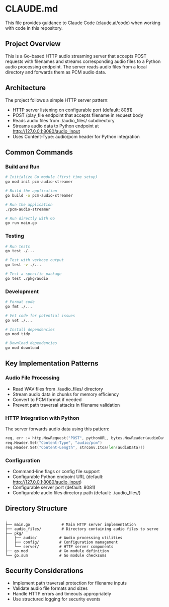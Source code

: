 # CLAUDE.md

This file provides guidance to Claude Code (claude.ai/code) when working with code in this repository.

## Project Overview

This is a Go-based HTTP audio streaming server that accepts POST requests with filenames and streams corresponding audio files to a Python audio processing endpoint. The server reads audio files from a local directory and forwards them as PCM audio data.

## Architecture

The project follows a simple HTTP server pattern:
- HTTP server listening on configurable port (default: 8081)  
- POST /play_file endpoint that accepts filename in request body
- Reads audio files from ./audio_files/ subdirectory
- Streams audio data to Python endpoint at http://127.0.0.1:8080/audio_input
- Uses Content-Type: audio/pcm header for Python integration

## Common Commands

### Build and Run
```bash
# Initialize Go module (first time setup)
go mod init pcm-audio-streamer

# Build the application  
go build -o pcm-audio-streamer

# Run the application
./pcm-audio-streamer

# Run directly with Go
go run main.go
```

### Testing
```bash
# Run tests
go test ./...

# Test with verbose output
go test -v ./...

# Test a specific package
go test ./pkg/audio
```

### Development
```bash
# Format code
go fmt ./...

# Vet code for potential issues
go vet ./...

# Install dependencies
go mod tidy

# Download dependencies
go mod download
```

## Key Implementation Patterns

### Audio File Processing
- Read WAV files from ./audio_files/ directory
- Stream audio data in chunks for memory efficiency  
- Convert to PCM format if needed
- Prevent path traversal attacks in filename validation

### HTTP Integration with Python
The server forwards audio data using this pattern:
```go
req, err := http.NewRequest("POST", pythonURL, bytes.NewReader(audioData))
req.Header.Set("Content-Type", "audio/pcm")
req.Header.Set("Content-Length", strconv.Itoa(len(audioData)))
```

### Configuration
- Command-line flags or config file support
- Configurable Python endpoint URL (default: http://127.0.0.1:8080/audio_input)
- Configurable server port (default: 8081)
- Configurable audio files directory path (default: ./audio_files/)

## Directory Structure
```
.
├── main.go              # Main HTTP server implementation
├── audio_files/         # Directory containing audio files to serve
├── pkg/
│   ├── audio/          # Audio processing utilities
│   ├── config/         # Configuration management
│   └── server/         # HTTP server components
├── go.mod              # Go module definition
└── go.sum              # Go module checksums
```

## Security Considerations
- Implement path traversal protection for filename inputs
- Validate audio file formats and sizes
- Handle HTTP errors and timeouts appropriately
- Use structured logging for security events